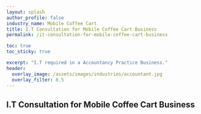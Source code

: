 ```yaml
---
layout: splash 
author_profile: false 
industry_name: Mobile Coffee Cart
title: I.T Consultation for Mobile Coffee Cart Business
permalink: /it-consultation-for-mobile-coffee-cart-business

toc: true
toc_sticky: true

excerpt: "I.T required in a Accountancy Practice Business."
header:
  overlay_image: /assets/images/industries/accountant.jpg
  overlay_filter: 0.5 
---
```


## I.T Consultation for Mobile Coffee Cart Business
